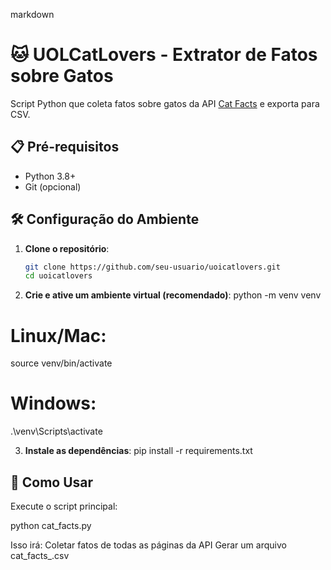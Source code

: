 markdown
# 🐱 UOLCatLovers - Extrator de Fatos sobre Gatos

Script Python que coleta fatos sobre gatos da API [Cat Facts](https://catfact.ninja/) e exporta para CSV.

## 📋 Pré-requisitos

- Python 3.8+
- Git (opcional)

## 🛠️ Configuração do Ambiente

1. **Clone o repositório**:
   ```bash
   git clone https://github.com/seu-usuario/uoicatlovers.git
   cd uoicatlovers

2. **Crie e ative um ambiente virtual (recomendado)**:
python -m venv venv
# Linux/Mac:
source venv/bin/activate
# Windows:
.\venv\Scripts\activate

3. **Instale as dependências**:
pip install -r requirements.txt


## 🚀 Como Usar
Execute o script principal:

python cat_facts.py

Isso irá:
    Coletar fatos de todas as páginas da API
    Gerar um arquivo cat_facts_<data>.csv